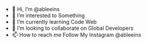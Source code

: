 - 👋 Hi, I’m @ableeins
- 👀 I’m interested to Something
- 🌱 I’m currently learning Code Web
- 💞️ I’m looking to collaborate on Global Developers
- 📫 How to reach me Follow My Instagram @ableeins

<!---
ableeins/ableeins is a ✨ special ✨ repository because its `README.md` (this file) appears on your GitHub profile.
You can click the Preview link to take a look at your changes.
--->
